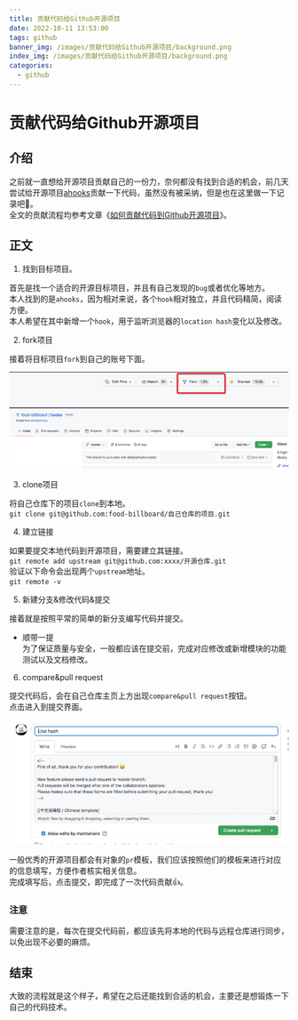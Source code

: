 ```yaml
---
title: 贡献代码给Github开源项目
date: 2022-10-11 13:53:00
tags: github
banner_img: /images/贡献代码给Github开源项目/background.png
index_img: /images/贡献代码给Github开源项目/background.png
categories: 
  - github    
---
```


# 贡献代码给Github开源项目   

## 介绍  

之前就一直想给开源项目贡献自己的一份力，奈何都没有找到合适的机会，前几天尝试给开源项目[ahooks](https://github.com/alibaba/hooks)贡献一下代码，虽然没有被采纳，但是也在这里做一下记录吧📝。  
全文的贡献流程均参考文章《[如何贡献代码到Github开源项目](https://juejin.cn/post/6844903944418787341)》。  

## 正文  

1. 找到目标项目。  

首先是找一个适合的开源目标项目，并且有自己发现的`bug`或者优化等地方。  
本人找到的是`ahooks`，因为相对来说，各个`hook`相对独立，并且代码精简，阅读方便。  
本人希望在其中新增一个`hook`，用于监听浏览器的`location hash`变化以及修改。  


2. fork项目  

接着将目标项目`fork`到自己的账号下面。  

<img src="/images/贡献代码给Github开源项目/fork.jpg" />
<img src="/images/贡献代码给Github开源项目/fork-self.jpg" />

3. clone项目  

将自己仓库下的项目`clone`到本地。  
`git clone git@github.com:food-billboard/自己仓库的项目.git`  

4. 建立链接  

如果要提交本地代码到开源项目，需要建立其链接。  
`git remote add upstream git@github.com:xxxx/开源仓库.git`  
验证以下命令会出现两个`upstream`地址。  
`git remote -v`  

5. 新建分支&修改代码&提交    

接着就是按照平常的简单的新分支编写代码并提交。    
  - 顺带一提  
  为了保证质量与安全，一般都应该在提交前，完成对应修改或新增模块的功能测试以及文档修改。  

6. compare&pull request  

提交代码后，会在自己仓库主页上方出现`compare&pull request`按钮。  
点击进入到提交界面。  

<img src="/images/贡献代码给Github开源项目/pull-request.jpg" />

一般优秀的开源项目都会有对象的`pr`模板，我们应该按照他们的模板来进行对应的信息填写，方便作者核实相关信息。  
完成填写后，点击提交，即完成了一次代码贡献👍。  

### 注意  

需要注意的是，每次在提交代码前，都应该先将本地的代码与远程仓库进行同步，以免出现不必要的麻烦。  

## 结束 

大致的流程就是这个样子，希望在之后还能找到合适的机会，主要还是想锻炼一下自己的代码技术。  